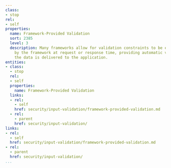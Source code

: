 ```yaml
---
class:
- stop
rel:
- self
properties:
  name: Framework-Provided Validation
  sort: 2385
  level: 3
  description: Many frameworks allow for validation constraints to be enforced automatically
    by the framework at request or response time, providing automatic validation before
    the data is delivered to the application.
entities:
- class:
  - stop
  rel:
  - self
  properties:
    name: Framework-Provided Validation
  links:
  - rel:
    - self
    href: security/input-validation/framework-provided-validation.md
  - rel:
    - parent
    href: security/input-validation/
links:
- rel:
  - self
  href: security/input-validation/framework-provided-validation.md
- rel:
  - parent
  href: security/input-validation/
...
```

